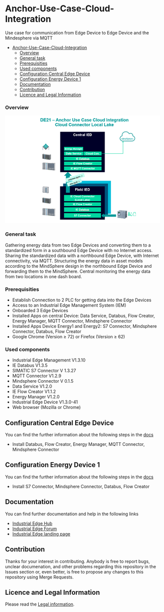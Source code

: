 # Anchor-Use-Case-Cloud-Integration

Use case for communication from Edge Device to Edge Device and the Mindesphere via MQTT 

- [Anchor-Use-Case-Cloud-Integration](#anchor-use-case-cloud-integration)
    - [Overview](#overview)
    - [General task](#general-task)
    - [Prerequisities](#prerequisities)
    - [Used components](#used-components)
  - [Configuration Central Edge Device](#configuration-central-edge-device)
  - [Configuration Energy Device 1](#configuration-energy-device-1)
  - [Documentation](#documentation)
  - [Contribution](#contribution)
  - [Licence and Legal Information](#licence-and-legal-information)

### Overview 

![overview](docs/graphics/overview.png)

### General task

Gathering energy data from two Edge Devices and converting them to a standardized form in a southbound Edge Device with no Internet access. 
Sharing the standardized data with a northbound Edge Device, with Internet connectivity, via MQTT.
Structuring the energy data in asset models according to the MindSphere design in the northbound Edge Device and forwarding them to the MindSphere.
Central monitoring the energy data from two locations in one dash board.

###  Prerequisities
- Establish Connection to 2 PLC for getting data into the Edge Devices
- Access to an Industrial Edge Management System (IEM)
- Onboarded 3 Edge Devices 
- Installed Apps on central Device: Data Service, Databus, Flow Creator, Energy Manager, MQTT Connector, Mindsphere Connector
- Installed Apps Device Energy1 and Energy2: S7 Connector, Mindsphere Connector, Databus, Flow Creator
- Google Chrome (Version ≥ 72) or Firefox (Version ≥ 62)

### Used components

- Industrial Edge Management V1.3.10
- IE Databus V1.3.5
- SIMATIC S7 Connector V 1.3.27
- MQTT Connector V1.2.9
- Mindsphere Connector V 0.1.5
- Data Service V1.2.0
- IE Flow Creator V1.1.2
- Energy Manager V1.2.0
- Industrial Edge Device V1.3.0-41
- Web browser (Mozilla or Chrome)


## Configuration Central Edge Device

You can find the further information about the following steps in the [docs](docs/Installation.md)
- Install Databus, Flow Creator, Energy Manager, MQTT Connector, Mindsphere Connector


## Configuration Energy Device 1

You can find the further information about the following steps in the [docs](docs/Installation.md)
- Install S7 Connector, Mindsphere Connector, Databus, Flow Creator 


## Documentation

You can find further documentation and help in the following links
  - [Industrial Edge Hub](https://iehub.eu1.edge.siemens.cloud/#/documentation)
  - [Industrial Edge Forum](https://www.siemens.com/industrial-edge-forum)
  - [Industrial Edge landing page](https://new.siemens.com/global/en/products/automation/topic-areas/industrial-edge/simatic-edge.html)
  
## Contribution

Thanks for your interest in contributing. Anybody is free to report bugs, unclear documenation, and other problems regarding this repository in the Issues section or, even better, is free to propose any changes to this repository using Merge Requests.

## Licence and Legal Information

Please read the [Legal information](LICENSE.md).

